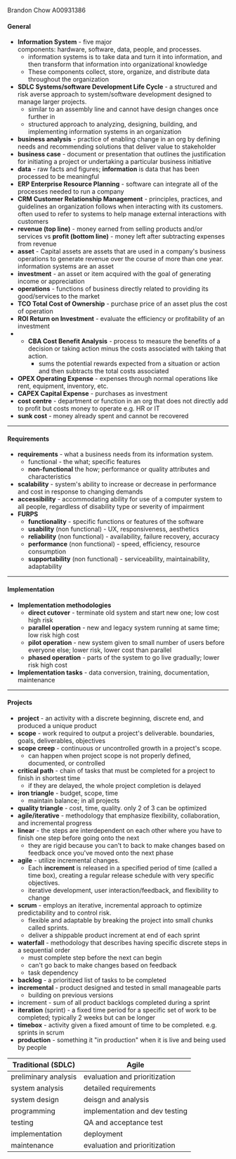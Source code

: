 Brandon Chow A00931386
#### General
- **Information System** - five major components: hardware, software, data, people, and processes. 
	- information systems is to take data and turn it into information, and then transform that information into organizational knowledge
	- These components collect, store, organize, and distribute data throughout the organization
- **SDLC Systems/software Development Life Cycle** - a structured and risk averse approach to system/software development designed to manage larger projects. 
	- similar to an assembly line and cannot have design changes once further in
	- structured approach to analyzing, designing, building, and implementing information systems in an organization
- **business analysis** - practice of enabling change in an org by defining needs and recommending solutions that deliver value to stakeholder
- **business case** - document or presentation that outlines the justification for initiating a project or undertaking a particular business initiative
- **data** - raw facts and figures; **information** is data that has been processed to be meaningful
- **ERP Enterprise Resource Planning** - software can integrate all of the processes needed to run a company
- **CRM Customer Relationship Management** - principles, practices, and guidelines an organization follows when interacting with its customers. often used to refer to systems to help manage external interactions with customers
- **revenue (top line)** - money earned from selling products and/or services vs **profit (bottom line)** - money left after subtracting expenses from revenue
- **asset** - Capital assets are assets that are used in a company's business operations to generate revenue over the course of more than one year. information systems are an asset
- **investment** - an asset or item acquired with the goal of generating income or appreciation
- **operations** - functions of business directly related to providing its good/services to the market 
- **TCO Total Cost of Ownership** - purchase price of an asset plus the cost of operation
- **ROI Return on Investment** - evaluate the efficiency or profitability of an investment
- - **CBA Cost Benefit Analysis** - process to measure the benefits of a decision or taking action minus the costs associated with taking that action.
	- sums the potential rewards expected from a situation or action and then subtracts the total costs associated
- **OPEX Operating Expense** - expenses through normal operations like rent, equipment, inventory, etc.
- **CAPEX Capital Expense** - purchases as investment
- **cost centre** - department or function in an org that does not directly add to profit but costs money to operate e.g. HR or IT
- **sunk cost** - money already spent and cannot be recovered
---
#### Requirements 
- **requirements** - what a business needs from its information system.
	- functional - the what; specific features
	- **non-functional**  the how; performance or quality attributes and characteristics  
- **scalability** - system's ability to increase or decrease in performance and cost in response to changing demands 
- **accessibility** - accommodating ability for use of a computer system to all people, regardless of disability type or severity of impairment
- **FURPS**
	- **functionality** - specific functions or features of the software
	- **usability** (non functional) - UX, responsiveness, aesthetics
	- **reliability** (non functional) - availability, failure recovery, accuracy 
	- **performance** (non functional) - speed, efficiency, resource consumption
	- **supportability** (non functional) - serviceability, maintainability, adaptability 
---
#### Implementation
- **Implementation methodologies**
	- **direct cutover** - terminate old system and start new one; low cost high risk
	- **parallel operation** - new and legacy system running at same time; low risk high cost
	- **pilot operation** - new system given to small number of users before everyone else; lower risk, lower cost than parallel
	- **phased operation** - parts of the system to go live gradually; lower risk high cost
- **Implementation tasks** - data conversion, training, documentation, maintenance
---
#### Projects
- **project** - an activity with a discrete beginning, discrete end, and produced a unique product 
- **scope** - work required to output a project's deliverable. boundaries, goals, deliverables, objectives
- **scope creep** - continuous or uncontrolled growth in a project's scope. 
	- can happen when project scope is not properly defined, documented, or controlled
- **critical path** - chain of tasks that must be completed for a project to finish in shortest time
	- if they are delayed, the whole project completion is delayed
- **iron triangle** - budget, scope, time
	- maintain balance; in all projects
- **quality triangle** - cost, time, quality. only 2 of 3 can be optimized 
- **agile/iterative** - methodology that emphasize flexibility, collaboration, and incremental progress
- **linear** - the steps are interdependent on each other where you have to finish one step before going onto the next 
	- they are rigid because you can't to back to make changes based on feedback once you've moved onto the next phase
- **agile** - utilize incremental changes. 
	- Each **increment** is released in a specified period of time (called a time box), creating a regular release schedule with very specific objectives.
	- iterative development, user interaction/feedback, and flexibility to change
- **scrum** - employs an iterative, incremental approach to optimize predictability and to control risk. 
	- flexible and adaptable by breaking the project into small chunks called sprints. 
	- deliver a shippable product increment at end of each sprint
- **waterfall** - methodology that describes having specific discrete steps in a sequential order
	- must complete step before the next can begin
	- can't go back to make changes based on feedback
	- task dependency 
- **backlog** - a prioritized list of tasks to be completed 
- **incremental** - product designed and tested in small manageable parts
	- building on previous versions
- increment - sum of all product backlogs completed during a sprint
- **iteration**  (sprint) - a fixed time period for a specific set of work to be completed; typically 2 weeks but can be longer
- **timebox** - activity given a fixed amount of time to be completed. e.g. sprints in scrum
- **production** - something it "in production" when it is live and being used by people 

| Traditional (SDLC)   | Agile                          |
| -------------------- | ------------------------------ |
| preliminary analysis | evaluation and prioritization  |
| system analysis      | detailed requirements          |
| system design        | deisgn and analysis            |
| programming          | implementation and dev testing |
| testing              | QA and acceptance test         |
| implementation       | deployment                     |
| maintenance          | evaluation and prioritization  |


